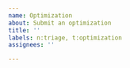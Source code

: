 ```yaml
---
name: Optimization
about: Submit an optimization
title: ''
labels: n:triage, t:optimization
assignees: ''

---
```



